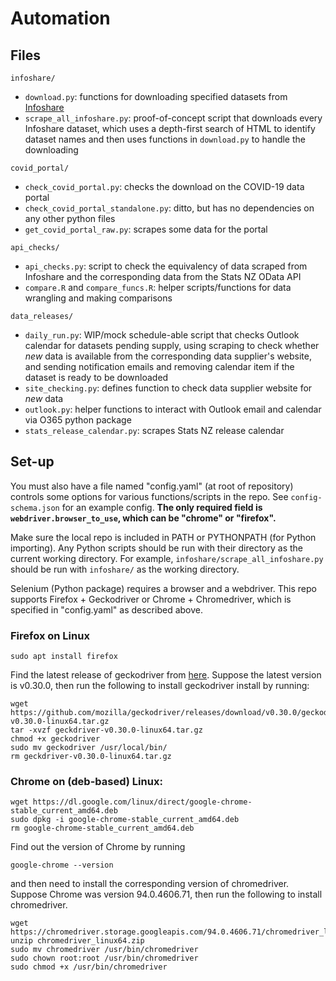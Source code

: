 # Automation

## Files
`infoshare/`

- `download.py`: functions for downloading specified datasets from [Infoshare](http://infoshare.stats.govt.nz/)
- `scrape_all_infoshare.py`: proof-of-concept script that downloads every Infoshare dataset, which uses a depth-first search of HTML to identify dataset names and then uses functions in `download.py` to handle the downloading

`covid_portal/`

- `check_covid_portal.py`: checks the download on the COVID-19 data portal
- `check_covid_portal_standalone.py`: ditto, but has no dependencies on any other python files
- `get_covid_portal_raw.py`: scrapes some data for the portal

`api_checks/`

- `api_checks.py`: script to check the equivalency of data scraped from Infoshare and the corresponding data from the Stats NZ OData API
-  `compare.R` and `compare_funcs.R`: helper scripts/functions for data wrangling and making comparisons

`data_releases/`

- `daily_run.py`: WIP/mock schedule-able script that checks Outlook calendar for datasets pending supply, using scraping to check whether *new* data is available from the corresponding data supplier's website, and sending notification emails and removing calendar item if the dataset is ready to be downloaded
- `site_checking.py`: defines function to check data supplier website for *new* data
- `outlook.py`: helper functions to interact with Outlook email and calendar via O365 python package
- `stats_release_calendar.py`: scrapes Stats NZ release calendar

## Set-up
You must also have a file named "config.yaml" (at root of repository) controls some options for various functions/scripts in the repo.
See `config-schema.json` for an example config.
**The only required field is `webdriver.browser_to_use`, which can be "chrome" or "firefox".**

Make sure the local repo is included in PATH or PYTHONPATH (for Python importing).
Any Python scripts should be run with their directory as the current working directory.
For example, `infoshare/scrape_all_infoshare.py` should be run with `infoshare/` as the working directory.

Selenium (Python package) requires a browser and a webdriver. This repo supports Firefox + Geckodriver or Chrome + Chromedriver, which is specified in "config.yaml" as described above.

### Firefox on Linux
```
sudo apt install firefox
```
Find the latest release of geckodriver from [here](https://github.com/mozilla/geckodriver/releases). Suppose the latest version is v0.30.0, then run the following to install geckodriver install by running:
```
wget https://github.com/mozilla/geckodriver/releases/download/v0.30.0/geckodriver-v0.30.0-linux64.tar.gz
tar -xvzf geckdriver-v0.30.0-linux64.tar.gz
chmod +x geckodriver
sudo mv geckodriver /usr/local/bin/
rm geckdriver-v0.30.0-linux64.tar.gz
```

### Chrome on (deb-based) Linux:
```
wget https://dl.google.com/linux/direct/google-chrome-stable_current_amd64.deb
sudo dpkg -i google-chrome-stable_current_amd64.deb
rm google-chrome-stable_current_amd64.deb
```
Find out the version of Chrome by running
```
google-chrome --version
```
and then need to install the corresponding version of chromedriver. Suppose Chrome was version 94.0.4606.71, then run the following to install chromedriver.
```
wget https://chromedriver.storage.googleapis.com/94.0.4606.71/chromedriver_linux64.zip
unzip chromedriver_linux64.zip
sudo mv chromedriver /usr/bin/chromedriver
sudo chown root:root /usr/bin/chromedriver
sudo chmod +x /usr/bin/chromedriver
```

